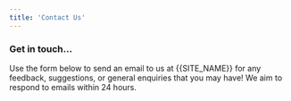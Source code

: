 ```yaml
---
title: 'Contact Us'
---
```


### Get in touch...

Use the form below to send an email to us at {{SITE_NAME}} for any feedback, suggestions, or general enquiries
that you may have! We aim to respond to emails within 24 hours.
